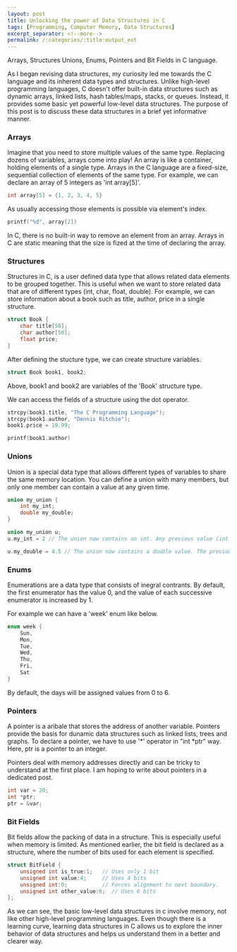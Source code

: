 ```yaml
---
layout: post
title: Unlocking the power of Data Structures in C
tags: [Programming, Computer Memory, Data Structures]
excerpt_separator: <!--more-->
permalink: /:categories/:title:output_ext
---
```


Arrays, Structures Unions, Enums, Pointers and Bit Fields in C language.

<!--more-->

As I began revising data structures, my curiosity led me towards the C language and its inherent data types and structures. Unlike high-level programming languages, C doesn't offer built-in data structures such as dynamic arrays, linked lists, hash tables/maps, stacks, or queues. Instead, it provides some basic yet powerful low-level data structures. The purpose of this post is to discuss these data structures in a brief yet informative manner.


### Arrays
Imagine that you need to store multiple values of the same type. Replacing dozens of variables, arrays come into play!
An array is like a container, holding elements of a single type. Arrays in the C language are a fixed-size, sequential collection of elements of the same type. For example, we can declare an array of 5 integers as 'int array[5]'.

``` c
int array[5] = {1, 2, 3, 4, 5}
```

As usually accessing those elements is possible via element's index. 
``` c
printf("%d", array[2])
```

In C, there is no built-in way to remove an element from an array. Arrays in C are static meaning that the size is fized at the time of declaring the array. 

### Structures

Structures in C, is a user defined data type that allows related data elements to be grouped together. This is useful when we want to store related data that are of different types (int, char, float, double). For example, we can store information about a book such as title, author, price in a single structure. 

``` c
struct Book {
    char title[50];
    char author[50];
    float price;
}
```

After defining the stucture type, we can create structure variables. 

``` c
struct Book book1, book2;
```
Above, book1 and book2 are variables of the 'Book' structure type. 

We can access the fields of a structure using the dot operator. 
```c
strcpy(book1.title, "The C Programming Language");
strcpy(book1.author, "Dennis Ritchie");
book1.price = 19.99;

printf(book1.author)
```

### Unions

Union is a special data type that allows different types of variables to share the same memory location. You can define a union with many members, but only one member can contain a value at any given time.

```c
union my_union {
    int my_int;
    double my_double;
}

union my_union u;
u.my_int = 2 // The union now contains an int. Any previous value (int or double) is overwritten.

u.my_double = 4.5 // The union now contains a double value. The previous int value is now overwritten.
```

### Enums
Enumerations are a data type that consists of inegral contrants. By default, the first enumerator has the value 0, and the value of each successive enumerator is increased by 1.

For example we can have a 'week' enum like below. 
```c
enum week {
    Sun,
    Mon, 
    Tue,
    Wed,
    Thu,
    Fri,
    Sat
}
```
By default, the days will be assigned values from 0 to 6.

### Pointers

A pointer is a aribale that stores the address of another variable. Pointers provide the basis for dunamic data structures such as linked lists, trees and graphs. To declare a pointer, we have to use '*' operator in "int *ptr" way. Here, ptr is a pointer to an integer.

Pointers deal with memory addresses directly and can be tricky to understand at the first place. I am hoping to write about pointers in a dedicated post. 

```c
int var = 20;
int *ptr;
ptr = &var;
```

### Bit Fields

Bit fields allow the packing of data in a structure. This is especially useful when memory is limited. As mentioned earlier, the bit field is declared as a structure, where the number of bits used for each element is specified.

```c
struct BitField {
    unsigned int is_true:1;   // Uses only 1 bit
    unsigned int value:4;     // Uses 4 bits
    unsigned int:0;           // Forces alignment to next boundary.
    unsigned int other_value:6;  // Uses 6 bits
};
```

As we can see, the basic low-level data structures in c involve memory, not like other high-level programming languages. Even though there is a learning curve, learning data structures in C allows us to explore the inner behavior of data structures and helps us understand them in a better and clearer way.



